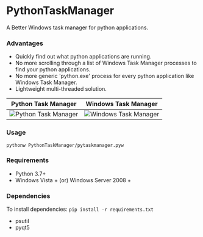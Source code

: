 # PythonTaskManager
 A Better Windows task manager for python applications.

### Advantages
- Quickly find out what python applications are running.
- No more scrolling through a list of Windows Task Manager processes to find your python applications.
- No more generic 'python.exe' process for every python application like Windows Task Manager.
- Lightweight multi-threaded solution.


Python Task Manager | Windows Task Manager
--- | ---
![Python Task Manager](https://user-images.githubusercontent.com/20238115/92812802-f8e64400-f38d-11ea-8331-7e771037c2e2.png) | ![Windows Task Manager](https://user-images.githubusercontent.com/20238115/92991919-dc90f700-f4b4-11ea-9736-7950dae3d274.png)


### Usage
```
pythonw PythonTaskManager/pytaskmanager.pyw
```

### Requirements
- Python 3.7+
- Windows Vista + (or) Windows Server 2008 +

### Dependencies
To install dependencies: `pip install -r requirements.txt`
- psutil
- pyqt5
